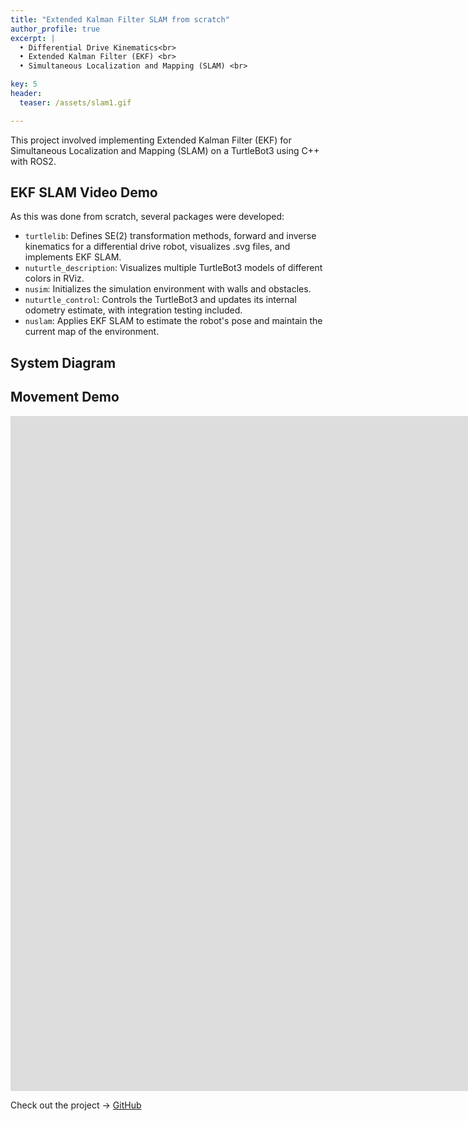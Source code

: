 ```yaml
---
title: "Extended Kalman Filter SLAM from scratch"
author_profile: true
excerpt: |
  • Differential Drive Kinematics<br>
  • Extended Kalman Filter (EKF) <br>
  • Simultaneous Localization and Mapping (SLAM) <br>

key: 5
header:
  teaser: /assets/slam1.gif

---
```


This project involved implementing Extended Kalman Filter (EKF) for Simultaneous Localization and Mapping (SLAM) on a TurtleBot3 using C++ with ROS2. 

## EKF SLAM Video Demo
  <!-- <i style="display: block; text-align: left; margin-bottom: 20px;">
        <span style="color: red; font-weight: bold;">Red robot:</span> Initial points projected using an initial guess for the pose. <br>
        <span style="color: blue; font-weight: bold;">Blue robot:</span> Points projected using the true 3D pose with a small amount of Gaussian noise added. <br>
        <span style="color: green; font-weight: bold;">Green robot:</span> Points projected using the optimized cube pose.
    </i> -->

As this was done from scratch, several packages were developed:

- `turtlelib`: Defines SE(2) transformation methods, forward and inverse kinematics for a differential drive robot, visualizes .svg files, and implements EKF SLAM.
- `nuturtle_description`: Visualizes multiple TurtleBot3 models of different colors in RViz.
- `nusim`: Initializes the simulation environment with walls and obstacles.
- `nuturtle_control`: Controls the TurtleBot3 and updates its internal odometry estimate, with integration testing included.
- `nuslam`: Applies EKF SLAM to estimate the robot's pose and maintain the current map of the environment.


## System Diagram

## Movement Demo
<iframe width="1920" height="1080" src="https://www.youtube.com/embed/A6Nuhwcevig?si=f-d0e8cCbUXAU8Zg" title="Turtlebot ROS2 Controller + Odometry Movement Demo " frameborder="0" allow="accelerometer; autoplay; clipboard-write; encrypted-media; gyroscope; picture-in-picture; web-share" allowfullscreen></iframe>


Check out the project &#8594; <a href="https://github.com/ME495-Navigation/slam-project-nahder" class="github-button" target="_blank">GitHub</a>
